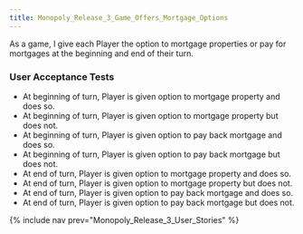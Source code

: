 ```yaml
---
title: Monopoly_Release_3_Game_Offers_Mortgage_Options
---
```

As a game, I give each Player the option to mortgage properties or pay for mortgages at the beginning and end of their turn.

### User Acceptance Tests
* At beginning of turn, Player is given option to mortgage property and does so.
* At beginning of turn, Player is given option to mortgage property but does not.
* At beginning of turn, Player is given option to pay back mortgage and does so.
* At beginning of turn, Player is given option to pay back mortgage but does not.
* At end of turn, Player is given option to mortgage property and does so.
* At end of turn, Player is given option to mortgage property but does not.
* At end of turn, Player is given option to pay back mortgage and does so.
* At end of turn, Player is given option to pay back mortgage but does not.

{% include nav prev="Monopoly_Release_3_User_Stories" %}